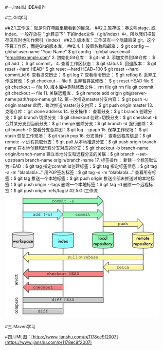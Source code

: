 #一.IntelliJ IDEA操作

#二.Git学习

##2.1.工作区：就是你在电脑里能看到的目录。
##2.2.暂存区：英文叫stage, 或index。一般存放在 ".git目录下" 下的index文件（.git/index）中，所以我们把暂存区有时也叫作索引（index）
##2.3.版本库：工作区有一个隐藏目录.git，这个不算工作区，而是Git的版本库。
##2.4.
    1. 设置名称和邮箱：
		$ git config --global user.name "Your Name"
		$ git config --global user.email "email@example.com"
	2. 初始化Git仓库：
		$ git init
	3. 添加文件到Git仓库：
		$ git add <file>；
		$ git commit。
	4. 查看工作区状态：
		$ git status
	5. 回退版本：
		$ git reset --hard HEAD^
		$ git reset --hard HEAD~100
		$ git reset --hard commit_id 
	6. 查看提交历史：
		$ git log
	7. 查看命令历史：
		$ git reflog
	8. 丢弃工作区修改：$ git checkout -- file
	9. 丢弃暂存区修改：
		$ git reset HEAD file
		$ git checkout -- file
	10. 版本库中删除修改文件：
		rm file
		git rm file
		git commit
		git checkout -- file
	11. 关联远程库：
		$ git remote add origin git@server-name:path/repo-name.git
	12. 第一次推送master分支内容：
		$ git push -u origin master
		此后，每次推送master分支内容：
		$ git push origin master
	13. 克隆仓库：
		git clone address
	14. 分支操作：
		查看分支：$ git branch
		创建分支：$ git branch <name>
		切换分支：$ git checkout <name>
		创建+切换分支：$ git checkout -b <name>
		合并某分支到当前分支：$ git merge <name>
		删除分支：$ git branch -d <name>
		强行删除：$ git branch -D <name>
		查看分支合并图：$ git log --graph
	15. 保存工作现场：
		$ git stash
    	恢复工作现场：
		$ git stash pop
	16. 分支操作：
		查看远程库信息：$ git remote -v
		远程抓取分支：$ git pull
		从本地推送分支：$ git push origin branch-name
		在本地创建和远程分支对应的分支：$ git checkout -b branch-name origin/branch-name
		建立本地分支和远程分支的关联：$ git branch --set-upstream branch-name origin/branch-name
	17. 标签操作：
		新建一个标签默认为HEAD：$ git tag <tagname>
		指定commit id创建标签：$ git tag <tagname> <commit id>
		指定标签信息：$ git tag -a <tagname> -m "blablabla..."
		用PGP签名标签：$ git tag -s <tagname> -m "blablabla..."
		查看所有标签：$ git tag
		推送一个本地标签：$ git push origin <tagname>
		推送全部未推送过的本地标签：$ git push origin --tags
		删除一个本地标签：$ git tag -d <tagname>
		删除一个远程标签：$ git push origin :refs/tags/<tagname>
#2.5.Git工作流
![](https://github.com/HelloWucq/working-knowledge-point/raw/master/%E5%AD%A6%E4%B9%A0%E5%9B%BE%E7%89%87/Git%E5%B7%A5%E4%BD%9C%E5%B7%A5%E4%BD%9C.png)

#三.Maven学习

#四.UML图：[https://www.jianshu.com/p/1178ec9f2007](https://www.jianshu.com/p/1178ec9f2007)
